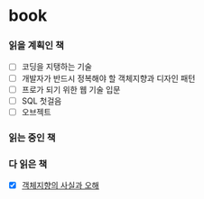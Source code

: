 # book
### 읽을 계획인 책
- [ ] 코딩을 지탱하는 기술
- [ ] 개발자가 반드시 정복해야 할 객체지향과 디자인 패턴
- [ ] 프로가 되기 위한 웹 기술 입문
- [ ] SQL 첫걸음
- [ ] 오브젝트

### 읽는 중인 책

### 다 읽은 책
- [x] [객체지향의 사실과 오해](https://github.com/pjy1368/book/tree/main/%EA%B0%9D%EC%B2%B4%EC%A7%80%ED%96%A5%EC%9D%98%20%EC%82%AC%EC%8B%A4%EA%B3%BC%20%EC%98%A4%ED%95%B4)
